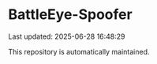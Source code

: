 # BattleEye-Spoofer

Last updated: 2025-06-28 16:48:29

This repository is automatically maintained.
